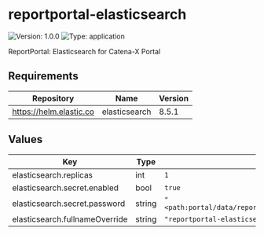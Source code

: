 # reportportal-elasticsearch

![Version: 1.0.0](https://img.shields.io/badge/Version-1.0.0-informational?style=flat-square) ![Type: application](https://img.shields.io/badge/Type-application-informational?style=flat-square)

ReportPortal: Elasticsearch for Catena-X Portal

## Requirements

| Repository | Name | Version |
|------------|------|---------|
| https://helm.elastic.co | elasticsearch | 8.5.1 |

## Values

| Key | Type | Default | Description |
|-----|------|---------|-------------|
| elasticsearch.replicas | int | `1` |  |
| elasticsearch.secret.enabled | bool | `true` |  |
| elasticsearch.secret.password | string | `"<path:portal/data/reportportal/elasticsearch#password>"` |  |
| elasticsearch.fullnameOverride | string | `"reportportal-elasticsearch"` |  |

